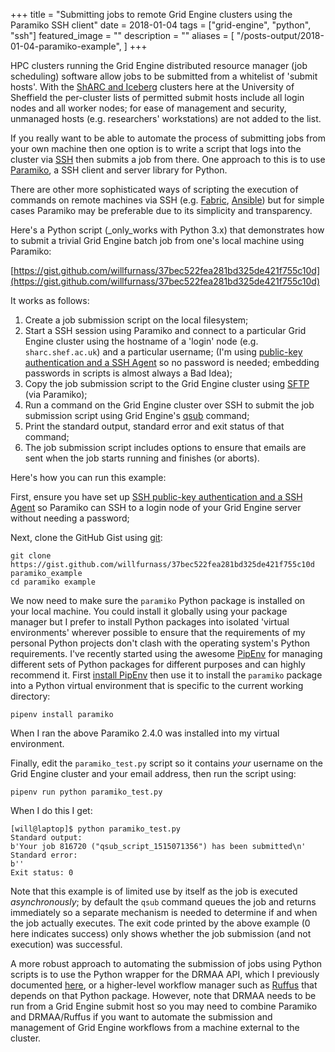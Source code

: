 +++
title = "Submitting jobs to remote Grid Engine clusters using the Paramiko SSH client"
date = 2018-01-04
tags = ["grid-engine", "python", "ssh"]
featured_image = ""
description = ""
aliases = [
    "/posts-output/2018-01-04-paramiko-example",
]
+++

HPC clusters running the Grid Engine distributed resource manager (job scheduling) software allow jobs to be submitted from a whitelist of 'submit hosts'. 
With the [ShARC and Iceberg](http://docs.hpc.shef.ac.uk/en/latest/) clusters here at the University of Sheffield
the per-cluster lists of permitted submit hosts include all login nodes and all worker nodes;
for ease of management and security, unmanaged hosts (e.g. researchers' workstations) are not added to the list.

If you really want to be able to automate the process of submitting jobs from your own machine then 
one option is to write a script that logs into the cluster via [SSH](https://en.wikipedia.org/wiki/Secure_Shell) then submits a job from there. 
One approach to this is to use [Paramiko](http://www.paramiko.org/), a SSH client and server library for Python.

There are other more sophisticated ways of scripting the execution of commands on remote machines via SSH (e.g. [Fabric](http://docs.fabfile.org), [Ansible](https://www.ansible.com/)) but for simple cases Paramiko may be preferable due to its simplicity and transparency.

Here's a Python script (_only_works with Python 3.x) that demonstrates how to submit a trivial Grid Engine batch job from one's local machine using Paramiko:

[https://gist.github.com/willfurnass/37bec522fea281bd325de421f755c10d](https://gist.github.com/willfurnass/37bec522fea281bd325de421f755c10d)

It works as follows:

1. Create a job submission script on the local filesystem;
1. Start a SSH session using Paramiko and connect to a particular Grid Engine cluster using the hostname of a 'login' node (e.g. `sharc.shef.ac.uk`) and a particular username;
   (I'm using [public-key authentication and a SSH Agent](https://debian-administration.org/article/530/SSH_with_authentication_key_instead_of_password) so 
   no password is needed; embedding passwords in scripts is almost always a Bad Idea);
1. Copy the job submission script to the Grid Engine cluster using [SFTP](https://en.wikipedia.org/wiki/SSH_File_Transfer_Protocol) (via Paramiko);
1. Run a command on the Grid Engine cluster over SSH to submit the job submission script using Grid Engine's [qsub](http://docs.hpc.shef.ac.uk/en/latest/hpc/scheduler/sge.html) command;
1. Print the standard output, standard error and exit status of that command;
1. The job submission script includes options to ensure that emails are sent when the job starts running and finishes (or aborts).

Here's how you can run this example:

First, ensure you have set up [SSH public-key authentication and a SSH Agent](https://debian-administration.org/article/530/SSH_with_authentication_key_instead_of_password) so 
Paramiko can SSH to a login node of your Grid Engine server without needing a password;

Next, clone the GitHub Gist using [git](https://git-scm.com/):

```
git clone https://gist.github.com/willfurnass/37bec522fea281bd325de421f755c10d paramiko_example
cd paramiko example
```

We now need to make sure the `paramiko` Python package is installed on your local machine.
You could install it globally using your package manager but 
I prefer to install Python packages into isolated 'virtual environments' wherever possible to 
ensure that the requirements of my personal Python projects don't clash with the operating system's Python requirements. 
I've recently started using the awesome [PipEnv](http://pipenv.readthedocs.io/en/latest/) for 
managing different sets of Python packages for different purposes and can highly recommend it. 
First [install PipEnv](http://pipenv.readthedocs.io/en/latest/) then use it to 
install the `paramiko` package into a Python virtual environment that is specific to the current working directory:

```
pipenv install paramiko
```

When I ran the above Paramiko 2.4.0 was installed into my virtual environment.

Finally, edit the `paramiko_test.py` script so it contains _your_ username on the Grid Engine cluster and your email address, then
run the script using:

```
pipenv run python paramiko_test.py
```

When I do this I get:

```
[will@laptop]$ python paramiko_test.py
Standard output:
b'Your job 816720 ("qsub_script_1515071356") has been submitted\n'
Standard error:
b''
Exit status: 0
```

Note that this example is of limited use by itself as the job is executed _asynchronously_; 
by default the `qsub` command queues the job and returns immediately so 
a separate mechanism is needed to determine if and when the job actually executes. 
The exit code printed by the above example (0 here indicates success) only shows 
whether the job submission (and not execution) was successful.

A more robust approach to automating the submission of jobs using Python scripts is 
to use the Python wrapper for the DRMAA API, 
which I previously documented [here](http://docs.hpc.shef.ac.uk/en/latest/hpc/scheduler/drmaa.html), 
or a higher-level workflow manager such as [Ruffus](http://docs.hpc.shef.ac.uk/en/latest/hpc/scheduler/drmaa.html) that depends on that Python package. 
However, note that DRMAA needs to be run from a Grid Engine submit host so you may need to combine Paramiko and DRMAA/Ruffus if 
you want to automate the submission and management of Grid Engine workflows from a machine external to the cluster.
